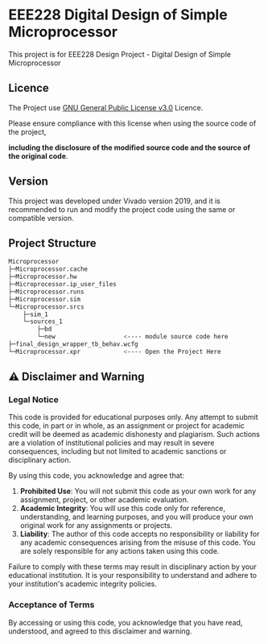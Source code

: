 # EEE228 Digital Design of Simple Microprocessor

This project is for EEE228 Design Project - Digital Design of Simple Microprocessor

## Licence

The Project use [GNU General Public License v3.0](https://www.gnu.org/licenses/gpl-3.0.html) Licence.

Please ensure compliance with this license when using the source code of the project, 

**including the disclosure of the modified source code and the source of the original code**.

## Version

This project was developed under Vivado version 2019, and it is recommended to run and modify the project code using the same or compatible version.

## Project Structure
```bash
Microprocessor
├─Microprocessor.cache
├─Microprocessor.hw
├─Microprocessor.ip_user_files
├─Microprocessor.runs
├─Microprocessor.sim
└─Microprocessor.srcs
    ├─sim_1
    └─sources_1
        ├─bd
        └─new                   <---- module source code here
├─final_design_wrapper_tb_behav.wcfg
└─Microprocessor.xpr            <---- Open the Project Here
`````

## ⚠️ Disclaimer and Warning

### Legal Notice

This code is provided for educational purposes only. Any attempt to submit this code, in part or in whole, as an assignment or project for academic credit will be deemed as academic dishonesty and plagiarism. Such actions are a violation of institutional policies and may result in severe consequences, including but not limited to academic sanctions or disciplinary action.

By using this code, you acknowledge and agree that:

1. **Prohibited Use**: You will not submit this code as your own work for any assignment, project, or other academic evaluation.
2. **Academic Integrity**: You will use this code only for reference, understanding, and learning purposes, and you will produce your own original work for any assignments or projects.
3. **Liability**: The author of this code accepts no responsibility or liability for any academic consequences arising from the misuse of this code. You are solely responsible for any actions taken using this code.

Failure to comply with these terms may result in disciplinary action by your educational institution. It is your responsibility to understand and adhere to your institution's academic integrity policies.

### Acceptance of Terms

By accessing or using this code, you acknowledge that you have read, understood, and agreed to this disclaimer and warning.

